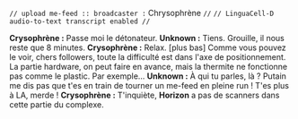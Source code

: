 `// upload me-feed :: broadcaster :` Chrysophrène `//`
`// LinguaCell-D audio-to-text transcript enabled //`

**Crysophrène :** Passe moi le détonateur.
**Unknown :** Tiens. Grouille, il nous reste que 8 minutes.
**Crysophrène :** Relax. [plus bas] Comme vous pouvez le voir, chers followers, toute la difficulté est dans l'axe de positionnement. La partie hardware, on peut faire en avance, mais la thermite ne fonctionne pas comme le plastic. Par exemple...
**Unknown :** À qui tu parles, là ? Putain me dis pas que t'es en train de tourner un me-feed en pleine run ! T'es plus à LA, merde !
**Crysophrène :** T'inquiète, **Horizon** a pas de scanners dans cette partie du complexe.
